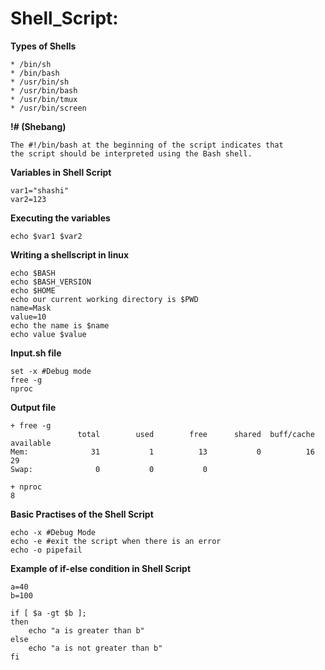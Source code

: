 # Shell_Script:
**Types of Shells**

```
* /bin/sh
* /bin/bash
* /usr/bin/sh
* /usr/bin/bash
* /usr/bin/tmux
* /usr/bin/screen
```
**!# (Shebang)**
```
The #!/bin/bash at the beginning of the script indicates that
the script should be interpreted using the Bash shell.
```

**Variables in Shell Script**
```
var1="shashi"
var2=123
```
**Executing the variables**
```
echo $var1 $var2
```

**Writing a shellscript in linux**
```
echo $BASH
echo $BASH_VERSION
echo $HOME
echo our current working directory is $PWD
name=Mask
value=10
echo the name is $name
echo value $value
```
**Input.sh file**
```
set -x #Debug mode
free -g
nproc
```
**Output file**
```
+ free -g
               total        used        free      shared  buff/cache   available
Mem:              31           1          13           0          16          29
Swap:              0           0           0

+ nproc
8
```
**Basic Practises of the Shell Script**
```
echo -x #Debug Mode
echo -e #exit the script when there is an error
echo -o pipefail
```

**Example of if-else condition in Shell Script**
```
a=40
b=100

if [ $a -gt $b ];
then
    echo "a is greater than b"
else
    echo "a is not greater than b"
fi
```
